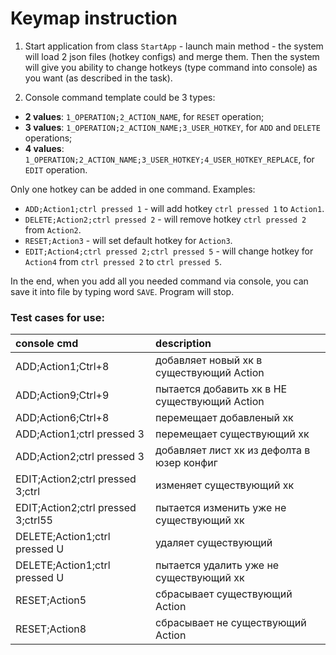 # Keymap instruction

1. Start application from class `StartApp` - launch main method - the system will load 2 json files (hotkey configs) and merge them.
Then the system will give you ability to change hotkeys (type command into console) as you want (as described in the task).
   
2. Console command template could be 3 types: 
- __2 values__: `1_OPERATION;2_ACTION_NAME`, for `RESET` operation;
- __3 values__: `1_OPERATION;2_ACTION_NAME;3_USER_HOTKEY`, for `ADD` and `DELETE` operations;
- __4 values__: `1_OPERATION;2_ACTION_NAME;3_USER_HOTKEY;4_USER_HOTKEY_REPLACE`, for `EDIT` operation.

Only one hotkey can be added in one command. Examples:
- `ADD;Action1;ctrl pressed 1` - will add hotkey `ctrl pressed 1` to `Action1`.
- `DELETE;Action2;ctrl pressed 2` - will remove hotkey `ctrl pressed 2` from `Action2`.
- `RESET;Action3` - will set default hotkey for `Action3`.
- `EDIT;Action4;ctrl pressed 2;ctrl pressed 5` - will change hotkey for `Action4` from `ctrl pressed 2` to `ctrl pressed 5`.  

In the end, when you add all you needed command via console, you can save it into file by typing word `SAVE`.
Program will stop.

### Test cases for use:

| console cmd                           | description                                   |
|:-------                               |:-------                                       |
| ADD;Action1;Ctrl+8                    | добавляет новый хк в существующий Action      |
| ADD;Action9;Ctrl+9                    | пытается добавить хк в НЕ существующий Action |
| ADD;Action6;Ctrl+8                    | перемещает добавленый хк                      |
| ADD;Action1;ctrl pressed 3            | перемещает существующий хк                    |
| ADD;Action2;ctrl pressed 3            | добавляет лист хк из дефолта в юзер конфиг    |
| EDIT;Action2;ctrl pressed 3;ctrl      | изменяет существующий хк                      |
| EDIT;Action2;ctrl pressed 3;ctrl55    | пытается изменить уже не существующий хк      |
| DELETE;Action1;ctrl pressed U         | удаляет существующий                          |
| DELETE;Action1;ctrl pressed U         | пытается удалить уже не существующий хк       |
| RESET;Action5                         | сбрасывает существующий Action                |
| RESET;Action8                         | сбрасывает не существующий Action             |

